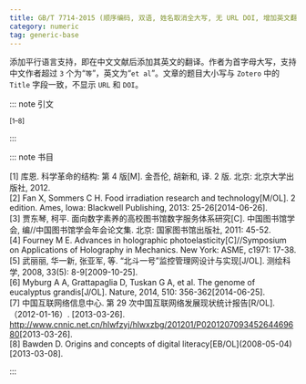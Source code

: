 ```yaml
---
title: GB/T 7714-2015 (顺序编码, 双语, 姓名取消全大写, 无 URL DOI, 增加英文翻译)
category: numeric
tag: generic-base
---
```


<!-- 此文件由脚本自动生成，请勿手动修改！ -->

添加平行语言支持，即在中文文献后添加其英文的翻译。作者为首字母大写，支持中文作者超过 `3` 个为“`等`”，英文为“`et al`”。文章的题目大小写与 `Zotero` 中的 `Title` 字段一致，不显示 `URL` 和 `DOI`。


::: note 引文

<sup>[1–8]</sup>

:::



::: note 书目

  <div class="csl-bib-body">
  <div class="csl-entry second-field-align-undefined " >[1] 库恩. 科学革命的结构: 第 4 版[M]. 金吾伦, 胡新和, 译. 2 版. 北京: 北京大学出版社, 2012.</div>  <div class="csl-entry second-field-align-undefined " >[2] Fan X, Sommers C H. Food irradiation research and technology[M/OL]. 2 edition. Ames, Iowa: Blackwell Publishing, 2013: 25-26[2014-06-26].</div>  <div class="csl-entry second-field-align-undefined " >[3] 贾东琴, 柯平. 面向数字素养的高校图书馆数字服务体系研究[C]. 中国图书馆学会, 编//中国图书馆学会年会论文集. 北京: 国家图书馆出版社, 2011: 45-52.</div>  <div class="csl-entry second-field-align-undefined " >[4] Fourney M E. Advances in holographic photoelasticity[C]//Symposium on Applications of Holography in Mechanics. New York: ASME, c1971: 17-38.</div>  <div class="csl-entry second-field-align-undefined " >[5] 武丽丽, 华一新, 张亚军, 等. “北斗一号”监控管理网设计与实现[J/OL]. 测绘科学, 2008, 33(5): 8-9[2009-10-25].</div>  <div class="csl-entry second-field-align-undefined " >[6] Myburg A A, Grattapaglia D, Tuskan G A, et al. The genome of eucalyptus grandis[J/OL]. Nature, 2014, 510: 356-362[2014-06-25].</div>  <div class="csl-entry second-field-align-undefined " >[7] 中国互联网络信息中心. 第 29 次中国互联网络发展现状统计报告[R/OL].（2012-01-16）. [2013-03-26]. <a href="http://www.cnnic.net.cn/hlwfzyj/hlwxzbg/201201/P020120709345264469680">http://www.cnnic.net.cn/hlwfzyj/hlwxzbg/201201/P020120709345264469680</a>[2013-03-26].</div>  <div class="csl-entry second-field-align-undefined " >[8] Bawden D. Origins and concepts of digital literacy[EB/OL](2008-05-04)[2013-03-08].</div>  </div>


:::

<!-- more -->